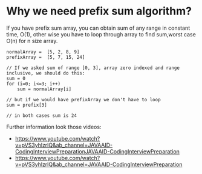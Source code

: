 # Why we need prefix sum algorithm?

If you have prefix sum array, you can obtain sum of any range in constant time, O(1), other wise you have to loop through array to find sum,worst case O(n) for n size array.

    normalArray =  [5, 2, 8, 9]
    prefixArray =  [5, 7, 15, 24]

    // If we asked sum of range [0, 3], array zero indexed and range inclusive, we should do this:
    sum = 0 
    for (i=0; i<=3; i++)
        sum = normalArray[i]

    // but if we would have prefixArray we don't have to loop 
    sum = prefix[3]

    // in both cases sum is 24 


Further information look those videos:
- https://www.youtube.com/watch?v=pVS3yhlzrlQ&ab_channel=JAVAAID-CodingInterviewPreparationJAVAAID-CodingInterviewPreparation
- https://www.youtube.com/watch?v=pVS3yhlzrlQ&ab_channel=JAVAAID-CodingInterviewPreparation  
